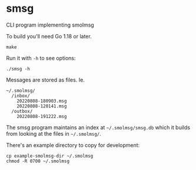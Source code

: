 # smsg

CLI program implementing smolmsg

To build you'll need Go 1.18 or later.

    make

Run it with `-h` to see options:

    ./smsg -h

Messages are stored as files. Ie.

    ~/.smolmsg/
      /inbox/
        20220808-180903.msg
        20220808-120141.msg
      /outbox/
        20220808-191222.msg

The smsg program maintains an index at `~/.smolmsg/smsg.db`
which it builds from looking at the files in `~/.smolmsg/`.

There's an example directory to copy for development:

    cp example-smolmsg-dir ~/.smolmsg
    chmod -R 0700 ~/.smolmsg

